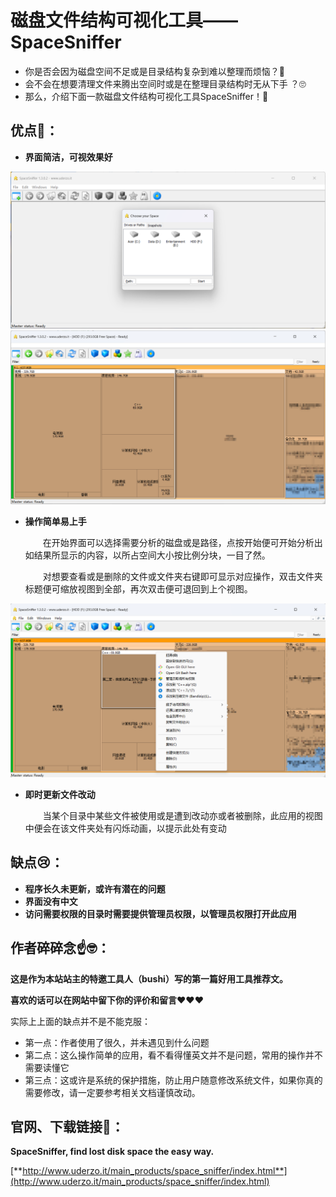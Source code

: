 # 磁盘文件结构可视化工具——SpaceSniffer
 - 你是否会因为磁盘空间不足或是目录结构复杂到难以整理而烦恼？🤨
 - 会不会在想要清理文件来腾出空间时或是在整理目录结构时无从下手 ？🙄
 - 那么，介绍下面一款磁盘文件结构可视化工具SpaceSniffer！🤗
 
优点🤩：
---

 - **界面简洁，可视效果好**


<img src='assets/recommendTools/SpaceSniffer/开始界面.png'>


<img src='/assets/recommendTools/SpaceSniffer/磁盘分析后界面.png'>


 - **操作简单易上手**

    &emsp;&emsp;在开始界面可以选择需要分析的磁盘或是路径，点按开始便可开始分析出如结果所显示的内容，以所占空间大小按比例分块，一目了然。
    
    &emsp;&emsp;对想要查看或是删除的文件或文件夹右键即可显示对应操作，双击文件夹标题便可缩放视图到全部，再次双击便可退回到上个视图。

<img src='../assets/recommendTools/SpaceSniffer/右键菜单.png'>


 - **即时更新文件改动**

    &emsp;&emsp;当某个目录中某些文件被使用或是遭到改动亦或者被删除，此应用的视图中便会在该文件夹处有闪烁动画，以提示此处有变动


缺点😢：
---

 - **程序长久未更新，或许有潜在的问题**
 - **界面没有中文**
 - **访问需要权限的目录时需要提供管理员权限，以管理员权限打开此应用**

作者碎碎念☝️🤓：
---

**这是作为本站站主的特邀工具人（bushi）写的第一篇好用工具推荐文。**

**喜欢的话可以在网站中留下你的评价和留言❤️❤️❤️**

实际上上面的缺点并不是不能克服：

 - 第一点：作者使用了很久，并未遇见到什么问题
 - 第二点：这么操作简单的应用，看不看得懂英文并不是问题，常用的操作并不需要读懂它
 - 第三点：这或许是系统的保护措施，防止用户随意修改系统文件，如果你真的需要修改，请一定要参考相关文档谨慎改动。


官网、下载链接🔗：
--- 

**SpaceSniffer, find lost disk space the easy way.**

[**http://www.uderzo.it/main_products/space_sniffer/index.html**](http://www.uderzo.it/main_products/space_sniffer/index.html)